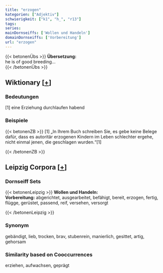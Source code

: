 ```yaml
---
title: "erzogen"
kategorien: ["Adjektiv"]
schwierigkeit: ["k1", "h_", "r13"]
tags:
series:
mainDornseiffs: ['Wollen und Handeln']
domainDornseiffs: ['Vorbereitung']
url: "erzogen"
---
```


{{< betonenÜbs >}}
**Übersetzung:**  
he is of good breeding...  
{{< /betonenÜbs >}}

## Wiktionary [[+](https://de.wiktionary.org/wiki/erzogen)]

### Bedeutungen
[1] eine Erziehung durchlaufen habend  

### Beispiele
{{< betonenZB >}}
[1] „In Ihrem Buch schreiben Sie, es gebe keine Belege dafür, dass es autoritär erzogenen Kindern im Leben schlechter ergehe, nicht einmal jenen, die geschlagen wurden.“[1]  

{{< /betonenZB >}}

## Leipzig Corpora [[+](https://corpora.uni-leipzig.de/en/res?word=erzogen&corpusId=deu_newscrawl-public_2018)]

### Dornseiff Sets
{{< betonenLeipzig >}}
**Wollen und Handeln:**  
**Vorbereitung:** abgerichtet, ausgearbeitet, befähigt, bereit, erzogen, fertig, flügge, gerüstet, passend, reif, versehen, versorgt  

{{< /betonenLeipzig >}}

### Synonym
gebändigt, lieb, trocken, brav, stubenrein, manierlich, gesittet, artig, gehorsam


### Similarity based on Cooccurrences
erziehen, aufwachsen, geprägt

